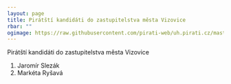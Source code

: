```yaml
---
layout: page
title: Pirátští kandidáti do zastupitelstva města Vizovice
rbar: ""
ogimage: https://raw.githubusercontent.com/pirati-web/uh.pirati.cz/master/assets/img/miscellaneous/fbkandidatix.jpg
---
```


Pirátští kandidáti do zastupitelstva města Vizovice

1. Jaromír Slezák 
2. Markéta Ryšavá 
